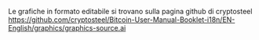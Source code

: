 Le grafiche in formato editabile si trovano sulla pagina github di cryptosteel 
https://github.com/cryptosteel/Bitcoin-User-Manual-Booklet-i18n/EN-English/graphics/graphics-source.ai
